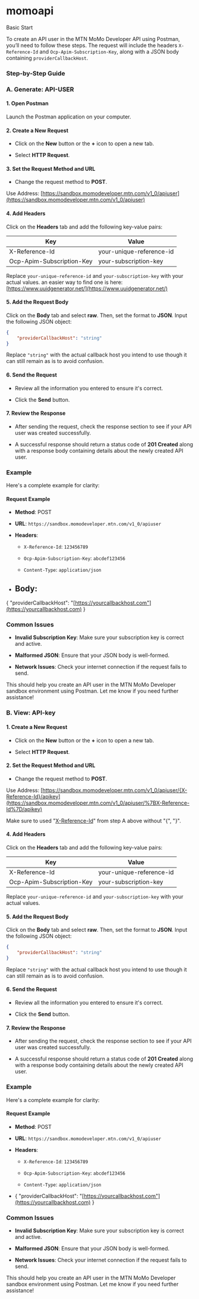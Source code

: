 # momoapi
Basic Start


To create an API user in the MTN MoMo Developer API using Postman, you’ll need to follow these steps. The request will include the headers `X-Reference-Id` and `Ocp-Apim-Subscription-Key`, along with a JSON body containing `providerCallbackHost`.

### Step-by-Step Guide

### A. Generate: API-USER

#### 1\. Open Postman

Launch the Postman application on your computer.

#### 2\. Create a New Request

- Click on the **New** button or the **+** icon to open a new tab.
    
- Select **HTTP Request**.
    

#### 3\. Set the Request Method and URL

- Change the request method to **POST**.
    

Use Address: [https://sandbox.momodeveloper.mtn.com/v1_0/apiuser](https://sandbox.momodeveloper.mtn.com/v1_0/apiuser)

#### 4\. Add Headers

Click on the **Headers** tab and add the following key-value pairs:

| Key | Value |
| --- | --- |
| X-Reference-Id | your-unique-reference-id |
| Ocp-Apim-Subscription-Key | your-subscription-key |

Replace `your-unique-reference-id` and `your-subscription-key` with your actual values. an easier way to find one is here: [https://www.uuidgenerator.net/](https://www.uuidgenerator.net/)

#### 5\. Add the Request Body

Click on the **Body** tab and select **raw**. Then, set the format to **JSON**. Input the following JSON object:

``` json
{
    "providerCallbackHost": "string"
}

 ```

Replace `"string"` with the actual callback host you intend to use though it can still remain as is to avoid confusion.

#### 6\. Send the Request

- Review all the information you entered to ensure it's correct.
    
- Click the **Send** button.
    

#### 7\. Review the Response

- After sending the request, check the response section to see if your API user was created successfully.
    
- A successful response should return a status code of **201 Created** along with a response body containing details about the newly created API user.
    

### Example

Here's a complete example for clarity:

#### Request Example

- **Method**: POST
    
- **URL**: `https://sandbox.momodeveloper.mtn.com/v1_0/apiuser`
    
- **Headers**:
    
    - `X-Reference-Id`: `123456789`
        
    - `Ocp-Apim-Subscription-Key`: `abcdef123456`
        
    - `Content-Type`: `application/json`
        
- ## **Body**:
    

{ "providerCallbackHost": "[https://yourcallbackhost.com"](https://yourcallbackhost.com) }

### Common Issues

- **Invalid Subscription Key**: Make sure your subscription key is correct and active.
    
- **Malformed JSON**: Ensure that your JSON body is well-formed.
    
- **Network Issues**: Check your internet connection if the request fails to send.
    

This should help you create an API user in the MTN MoMo Developer sandbox environment using Postman. Let me know if you need further assistance!

### B. View: API-key

#### 1\. Create a New Request

- Click on the **New** button or the **+** icon to open a new tab.
    
- Select **HTTP Request**.
    

#### 2\. Set the Request Method and URL

- Change the request method to **POST**.
    

Use Address: [https://sandbox.momodeveloper.mtn.com/v1_0/apiuser/{X-Reference-Id}/apikey](https://sandbox.momodeveloper.mtn.com/v1_0/apiuser/%7BX-Reference-Id%7D/apikey)

Make sure to used "[X-Reference-Id](https://sandbox.momodeveloper.mtn.com/v1_0/apiuser/%7BX-Reference-Id%7D/apikey)" from step A above without "{", "}".

#### 4\. Add Headers

Click on the **Headers** tab and add the following key-value pairs:

| Key | Value |
| --- | --- |
| X-Reference-Id | your-unique-reference-id |
| Ocp-Apim-Subscription-Key | your-subscription-key |

Replace `your-unique-reference-id` and `your-subscription-key` with your actual values.

#### 5\. Add the Request Body

Click on the **Body** tab and select **raw**. Then, set the format to **JSON**. Input the following JSON object:

``` json
{
    "providerCallbackHost": "string"
}

 ```

Replace `"string"` with the actual callback host you intend to use though it can still remain as is to avoid confusion.

#### 6\. Send the Request

- Review all the information you entered to ensure it's correct.
    
- Click the **Send** button.
    

#### 7\. Review the Response

- After sending the request, check the response section to see if your API user was created successfully.
    
- A successful response should return a status code of **201 Created** along with a response body containing details about the newly created API user.
    

### Example

Here's a complete example for clarity:

#### Request Example

- **Method**: POST
    
- **URL**: `https://sandbox.momodeveloper.mtn.com/v1_0/apiuser`
    
- **Headers**:
    
    - `X-Reference-Id`: `123456789`
        
    - `Ocp-Apim-Subscription-Key`: `abcdef123456`
        
    - `Content-Type`: `application/json`
        
- { "providerCallbackHost": "[https://yourcallbackhost.com"](https://yourcallbackhost.com) }
    

### Common Issues

- **Invalid Subscription Key**: Make sure your subscription key is correct and active.
    
- **Malformed JSON**: Ensure that your JSON body is well-formed.
    
- **Network Issues**: Check your internet connection if the request fails to send.
    

This should help you create an API user in the MTN MoMo Developer sandbox environment using Postman. Let me know if you need further assistance!

